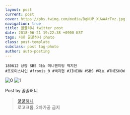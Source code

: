 ```yaml
---
layout: post
current: post
cover: https://pbs.twimg.com/media/DgNUP_XUwAArTvz.jpg
navigation: true
title: 꿀꿀허니 twitter post
date: 2018-06-21 19:22:38 +0900 KST
tags: 지헌 꿀꿀허니 photo
class: post-template
subclass: post tag-photo
author: auto-posting
---
```


```  
180612 상암 SBS 더쇼 미니팬미팅 백지헌  
#프로미스나인 #fromis_9 #백지헌 #JIHEON #SBS #더쇼 #THESHOW  

```

![0](https://pbs.twimg.com/media/DgNUPk1UwAIexBU.jpg)
![1](https://pbs.twimg.com/media/DgNUP_XUwAArTvz.jpg)


Post by 꿀꿀허니

> [꿀꿀허니](https://twitter.com/kkhoney0417)  
  로고크롭, 2차가공 금지
